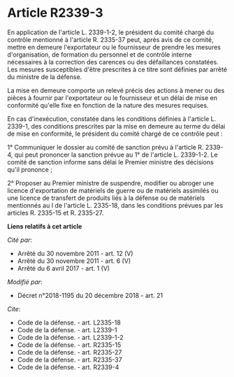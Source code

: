 # Article R2339-3

En application de l'article L. 2339-1-2, le président du comité chargé du contrôle mentionné à l'article R. 2335-37 peut,
après avis de ce comité, mettre en demeure l'exportateur ou le fournisseur de prendre les mesures d'organisation, de
formation du personnel et de contrôle interne nécessaires à la correction des carences ou des défaillances constatées. Les
mesures susceptibles d'être prescrites à ce titre sont définies par arrêté du ministre de la défense. 

La mise en demeure comporte un relevé précis des actions à mener ou des pièces à fournir par l'exportateur ou le fournisseur
et un délai de mise en conformité qu'elle fixe en fonction de la nature des mesures requises. 

En cas d'inexécution, constatée dans les conditions définies à l'article L. 2339-1, des conditions prescrites par la mise en
demeure au terme du délai de mise en conformité, le président du comité chargé de ce contrôle peut : 

1° Communiquer le dossier au comité de sanction prévu à l'article R. 2339-4, qui peut prononcer la sanction prévue au 1° de
l'article L. 2339-1-2. Le comité de sanction informe sans délai le Premier ministre des décisions qu'il prononce ; 

2° Proposer au Premier ministre de suspendre, modifier ou abroger une licence d'exportation de matériels de guerre ou de
matériels assimilés ou une licence de transfert de produits liés à la défense ou de matériels mentionnés au I de l'article L.
2335-18, dans les conditions prévues par les articles R. 2335-15 et R. 2335-27.

**Liens relatifs à cet article**

_Cité par_:

  - Arrêté du 30 novembre 2011 - art. 12 (V)
  - Arrêté du 30 novembre 2011 - art. 6 (V)
  - Arrêté du 6 avril 2017 - art. 1 (V)

_Modifié par_:

  - Décret n°2018-1195 du 20 décembre 2018 - art. 21

_Cite_:

  - Code de la défense. - art. L2335-18
  - Code de la défense. - art. L2339-1
  - Code de la défense. - art. L2339-1-2
  - Code de la défense. - art. R2335-15
  - Code de la défense. - art. R2335-27
  - Code de la défense. - art. R2335-37
  - Code de la défense. - art. R2339-4
